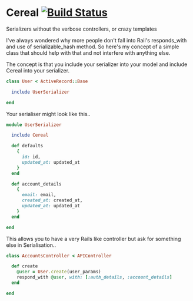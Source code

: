 # Cereal [![Build Status](https://travis-ci.org/madebymany/cereal.png?branch=master)](https://travis-ci.org/madebymany/cereal/)

Serializers without the verbose controllers, or crazy templates

I've always wondered why more people don't fall into Rail's responds_with and use of serializable_hash method. So here's my concept of a simple class that should help with that and not interfere with anything else.

The concept is that you include your serializer into your model and include Cereal into your serializer.

``` ruby
class User < ActiveRecord::Base

  include UserSerializer

end

```

Your serialiser might look like this..


``` ruby
module UserSerializer

  include Cereal

  def defaults
    {
      id: id,
      updated_at: updated_at
    }
  end

  def account_details
    {
      email: email,
      created_at: created_at,
      updated_at: updated_at
    }
  end

end

```

This allows you to have a very Rails like controller but ask for something else in Serialisation..

``` ruby
class AccountsController < APIController

  def create
    @user = User.create(user_params)
    respond_with @user, with: [:auth_details, :account_details]
  end

end
```
